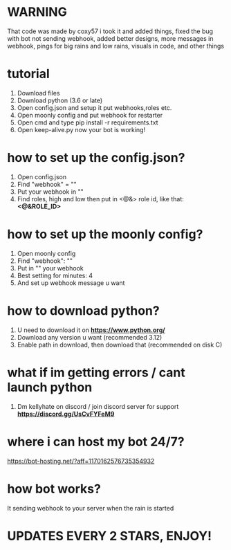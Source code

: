 # WARNING
That code was made by coxy57 i took it and added things, fixed the bug with bot not sending webhook, added better designs, more messages in webhook, pings for big rains and low rains, visuals in code, and other things

# tutorial
1. Download files
2. Download python (3.6 or late)
3. Open config.json and setup it put webhooks,roles etc.
4. Open moonly config and put webhook for restarter 
5. Open cmd and type pip install -r requirements.txt
6. Open keep-alive.py now your bot is working!

# how to set up the config.json?
1. Open config.json
2. Find "webhook" = ""
3. Put your webhook in ""
4. Find roles, high and low then put in <@&> role id, like that: **<@&ROLE_ID>**

# how to set up the moonly config?
1. Open moonly config
2. Find "webhook": ""
3. Put in "" your webhook
4. Best setting for minutes: 4
5. And set up webhook message u want

# how to download python? 
1. U need to download it on **https://www.python.org/**
2. Download any version u want (recommended 3.12)
3. Enable path in download, then download that (recommended on disk C)

# what if im getting errors / cant launch python
1. Dm kellyhate on discord / join discord server for support **https://discord.gg/UsCvFYFeM9**

# where i can host my bot 24/7?
https://bot-hosting.net/?aff=1170162576735354932

# how bot works?
It sending webhook to your server when the rain is started

# UPDATES EVERY 2 STARS, ENJOY!



